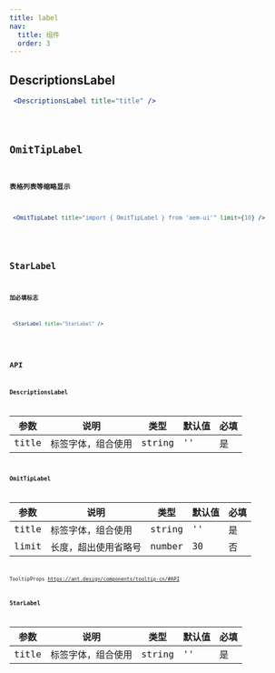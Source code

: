 ```yaml
---
title: label
nav:
  title: 组件
  order: 3
---
```


## DescriptionsLabel

```jsx | pure
 <DescriptionsLabel title="title" />
```
<code src="./demo/label/descriptions-label-use.tsx" />

## OmitTipLabel

#### 表格列表等缩略显示

```jsx | pure
 <OmitTipLabel title="import { OmitTipLabel } from 'aem-ui'" limit={10} />
```
<code src="./demo/label/omit-tip-label-use.tsx" />

## StarLabel

#### 加必填标志

```jsx | pure
 <StarLabel title="StarLabel" />
```

<code src="./demo/label/star-label-use.tsx" />


## API

### DescriptionsLabel

| 参数  | 说明               | 类型   | 默认值 | 必填 |
| ----- | ------------------ | ------ | ------ | ---- |
| title | 标签字体，组合使用 | string | ''     | 是   |

### OmitTipLabel

| 参数  | 说明                 | 类型   | 默认值 | 必填 |
| ----- | -------------------- | ------ | ------ | ---- |
| title | 标签字体，组合使用   | string | ''     | 是   |
| limit | 长度，超出使用省略号 | number | 30     | 否   |

TooltipProps https://ant.design/components/tooltip-cn/#API

### StarLabel

| 参数  | 说明               | 类型   | 默认值 | 必填 |
| ----- | ------------------ | ------ | ------ | ---- |
| title | 标签字体，组合使用 | string | ''     | 是   |

